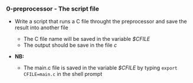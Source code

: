 ### 0-preprocessor - The script file
- Write a script that runs a C file throught the preprocessor and save the result into another file
	- The C file name will be saved in the variable _$CFILE_
	- The output should be save in the file _c_
	
- **NB:**
	- The main.c file is saved in the variable _$CFILE_ by typing `export CFILE=main.c` in the shell prompt
